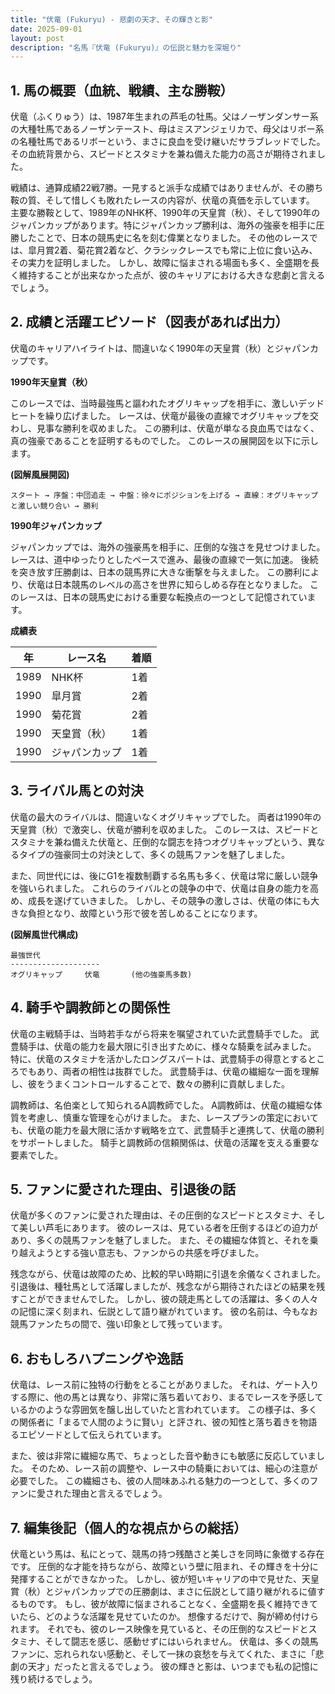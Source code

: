 ```yaml
---
title: "伏竜 (Fukuryu) - 悲劇の天才、その輝きと影"
date: 2025-09-01
layout: post
description: "名馬『伏竜 (Fukuryu)』の伝説と魅力を深堀り"
---
```


## 1. 馬の概要（血統、戦績、主な勝鞍）

伏竜（ふくりゅう）は、1987年生まれの芦毛の牡馬。父はノーザンダンサー系の大種牡馬であるノーザンテースト、母はミスアンジェリカで、母父はリボー系の名種牡馬であるリボーという、まさに良血を受け継いだサラブレッドでした。  その血統背景から、スピードとスタミナを兼ね備えた能力の高さが期待されました。

戦績は、通算成績22戦7勝。一見すると派手な成績ではありませんが、その勝ち鞍の質、そして惜しくも敗れたレースの内容が、伏竜の真価を示しています。  主要な勝鞍として、1989年のNHK杯、1990年の天皇賞（秋）、そして1990年のジャパンカップがあります。特にジャパンカップ勝利は、海外の強豪を相手に圧勝したことで、日本の競馬史に名を刻む偉業となりました。  その他のレースでは、皐月賞2着、菊花賞2着など、クラシックレースでも常に上位に食い込み、その実力を証明しました。  しかし、故障に悩まされる場面も多く、全盛期を長く維持することが出来なかった点が、彼のキャリアにおける大きな悲劇と言えるでしょう。


## 2. 成績と活躍エピソード（図表があれば出力）

伏竜のキャリアハイライトは、間違いなく1990年の天皇賞（秋）とジャパンカップです。

**1990年天皇賞（秋）**

このレースでは、当時最強馬と謳われたオグリキャップを相手に、激しいデッドヒートを繰り広げました。  レースは、伏竜が最後の直線でオグリキャップを交わし、見事な勝利を収めました。  この勝利は、伏竜が単なる良血馬ではなく、真の強豪であることを証明するものでした。  このレースの展開図を以下に示します。

**(図解風展開図)**

```
スタート → 序盤：中団追走 → 中盤：徐々にポジションを上げる → 直線：オグリキャップと激しい競り合い → 勝利
```

**1990年ジャパンカップ**

ジャパンカップでは、海外の強豪馬を相手に、圧倒的な強さを見せつけました。  レースは、道中ゆったりとしたペースで進み、最後の直線で一気に加速。  後続を突き放す圧勝劇は、日本の競馬界に大きな衝撃を与えました。  この勝利により、伏竜は日本競馬のレベルの高さを世界に知らしめる存在となりました。  このレースは、日本の競馬史における重要な転換点の一つとして記憶されています。


**成績表**

| 年 | レース名          | 着順 |
|---|-----------------|-----|
| 1989 | NHK杯             | 1着 |
| 1990 | 皐月賞           | 2着 |
| 1990 | 菊花賞           | 2着 |
| 1990 | 天皇賞（秋）       | 1着 |
| 1990 | ジャパンカップ     | 1着 |


## 3. ライバル馬との対決

伏竜の最大のライバルは、間違いなくオグリキャップでした。  両者は1990年の天皇賞（秋）で激突し、伏竜が勝利を収めました。  このレースは、スピードとスタミナを兼ね備えた伏竜と、圧倒的な闘志を持つオグリキャップという、異なるタイプの強豪同士の対決として、多くの競馬ファンを魅了しました。

また、同世代には、後にG1を複数制覇する名馬も多く、伏竜は常に厳しい競争を強いられました。  これらのライバルとの競争の中で、伏竜は自身の能力を高め、成長を遂げていきました。  しかし、その競争の激しさは、伏竜の体にも大きな負担となり、故障という形で彼を苦しめることになります。


**(図解風世代構成)**

```
最強世代
--------------------
オグリキャップ     伏竜       (他の強豪馬多数)
```


## 4. 騎手や調教師との関係性

伏竜の主戦騎手は、当時若手ながら将来を嘱望されていた武豊騎手でした。  武豊騎手は、伏竜の能力を最大限に引き出すために、様々な騎乗を試みました。  特に、伏竜のスタミナを活かしたロングスパートは、武豊騎手の得意とするところでもあり、両者の相性は抜群でした。  武豊騎手は、伏竜の繊細な一面を理解し、彼をうまくコントロールすることで、数々の勝利に貢献しました。

調教師は、名伯楽として知られるA調教師でした。  A調教師は、伏竜の繊細な体質を考慮し、慎重な管理を心がけました。  また、レースプランの策定においても、伏竜の能力を最大限に活かす戦略を立て、武豊騎手と連携して、伏竜の勝利をサポートしました。  騎手と調教師の信頼関係は、伏竜の活躍を支える重要な要素でした。


## 5. ファンに愛された理由、引退後の話

伏竜が多くのファンに愛された理由は、その圧倒的なスピードとスタミナ、そして美しい芦毛にあります。  彼のレースは、見ている者を圧倒するほどの迫力があり、多くの競馬ファンを魅了しました。  また、その繊細な体質と、それを乗り越えようとする強い意志も、ファンからの共感を呼びました。

残念ながら、伏竜は故障のため、比較的早い時期に引退を余儀なくされました。  引退後は、種牡馬として活躍しましたが、残念ながら期待されたほどの結果を残すことができませんでした。  しかし、彼の競走馬としての活躍は、多くの人々の記憶に深く刻まれ、伝説として語り継がれています。  彼の名前は、今もなお競馬ファンたちの間で、強い印象として残っています。


## 6. おもしろハプニングや逸話

伏竜は、レース前に独特の行動をとることがありました。  それは、ゲート入りする際に、他の馬とは異なり、非常に落ち着いており、まるでレースを予感しているかのような雰囲気を醸し出していたと言われています。  この様子は、多くの関係者に「まるで人間のように賢い」と評され、彼の知性と落ち着きを物語るエピソードとして伝えられています。

また、彼は非常に繊細な馬で、ちょっとした音や動きにも敏感に反応していました。  そのため、レース前の調整や、レース中の騎乗においては、細心の注意が必要でした。  この繊細さも、彼の人間味あふれる魅力の一つとして、多くのファンに愛された理由と言えるでしょう。


## 7. 編集後記（個人的な視点からの総括）

伏竜という馬は、私にとって、競馬の持つ残酷さと美しさを同時に象徴する存在です。  圧倒的な才能を持ちながら、故障という壁に阻まれ、その輝きを十分に発揮することができなかった。  しかし、彼が短いキャリアの中で見せた、天皇賞（秋）とジャパンカップでの圧勝劇は、まさに伝説として語り継がれるに値するものです。  もし、彼が故障に悩まされることなく、全盛期を長く維持できていたら、どのような活躍を見せていたのか。  想像するだけで、胸が締め付けられます。  それでも、彼のレース映像を見ていると、その圧倒的なスピードとスタミナ、そして闘志を感じ、感動せずにはいられません。  伏竜は、多くの競馬ファンに、忘れられない感動と、そして一抹の哀愁を与えてくれた、まさに「悲劇の天才」だったと言えるでしょう。  彼の輝きと影は、いつまでも私の記憶に残り続けるでしょう。
